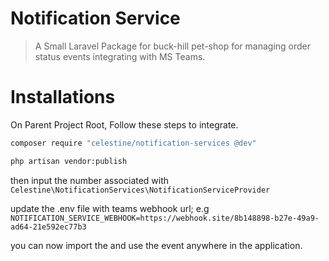 # Notification Service

> A Small Laravel Package for buck-hill pet-shop for managing order
> status events integrating with MS Teams.

# Installations

<p>On Parent Project Root, Follow these steps to integrate.</p>

```bash
composer require "celestine/notification-services @dev"
```

```bash
php artisan vendor:publish
```
then input the number associated with `Celestine\NotificationServices\NotificationServiceProvider`

update the .env file with teams webhook url;
e.g `NOTIFICATION_SERVICE_WEBHOOK=https://webhook.site/8b148898-b27e-49a9-ad64-21e592ec77b3`

you can now import the and use the event anywhere in the application.
